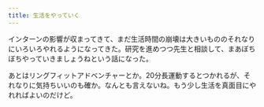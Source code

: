 ```yaml
---
title: 生活をやっていく
---
```


インターンの影響が収まってきて、まだ生活時間の崩壊は大きいもののそれなりにいろいろやれるようになってきた。研究を進めつつ先生と相談して、まあぼちぼちやっていきましょうねという話になった。

あとはリングフィットアドベンチャーとか。20分長運動するとつかれるが、それなりに気持ちいいのも確か。なんとも言えないね。もう少し生活を真面目にやれればよいのだけど。
